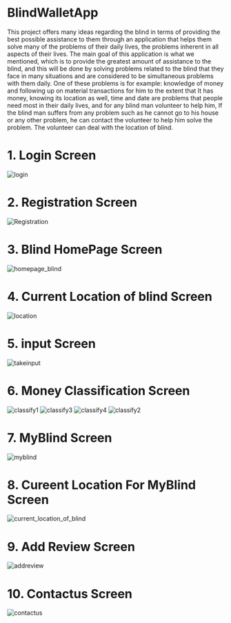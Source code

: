 # BlindWalletApp

This project offers many ideas regarding the blind in terms of providing the best possible assistance to them through an application that helps them solve many of 
the problems of their daily lives, the problems inherent in all aspects of their lives.
The main goal of this application is what we mentioned, which is to provide the greatest amount of assistance to the blind, and this will be done by solving problems 
related to the blind that they face in many situations and are considered to be simultaneous problems with them daily. One of these problems is for example: knowledge 
of money and following up on material transactions for him to the extent that It has money, knowing its location as well, time and date are problems that people need 
most in their daily lives, and for any blind man volunteer to help him, If the blind man suffers from any problem such as he cannot go to his house or any other 
problem, he can contact the volunteer to help him solve the problem.
The volunteer can deal with the location of blind.

# 1. Login Screen
![login](https://user-images.githubusercontent.com/72265427/104660463-41f92c80-56cf-11eb-8c8e-2c132365b6bd.jpeg)

# 2. Registration Screen
![Registration](https://user-images.githubusercontent.com/72265427/104660548-6e14ad80-56cf-11eb-8d06-f1c20a5c583e.jpeg)

# 3. Blind HomePage Screen
![homepage_blind](https://user-images.githubusercontent.com/72265427/104660579-7ec52380-56cf-11eb-9559-345a1807eb0c.jpeg)

# 4. Current Location of blind Screen
![location](https://user-images.githubusercontent.com/72265427/104660630-9f8d7900-56cf-11eb-8fb2-7d41604bec38.jpg)

# 5. input Screen
![takeinput](https://user-images.githubusercontent.com/72265427/104660714-c055ce80-56cf-11eb-92ba-6478b1a3e820.jpg)

# 6. Money Classification Screen
![classify1](https://user-images.githubusercontent.com/72265427/104660765-d8c5e900-56cf-11eb-8e56-51a8d6e8e4e0.jpg)
![classify3](https://user-images.githubusercontent.com/72265427/104660790-e2e7e780-56cf-11eb-9762-c94873fb19d5.jpg)
![classify4](https://user-images.githubusercontent.com/72265427/104660796-e5e2d800-56cf-11eb-84ea-3dee57570f2e.jpg)
![classify2](https://user-images.githubusercontent.com/72265427/104660798-e67b6e80-56cf-11eb-9702-433f70a81d09.jpg)

# 7. MyBlind Screen
![myblind](https://user-images.githubusercontent.com/72265427/104660870-0e6ad200-56d0-11eb-97ba-ed46b99692cb.png)

# 8. Cureent Location For MyBlind Screen
![current_location_of_blind](https://user-images.githubusercontent.com/72265427/104660848-057a0080-56d0-11eb-8cc9-d7d0cace008e.png)

# 9. Add Review Screen
![addreview](https://user-images.githubusercontent.com/72265427/104660928-30645480-56d0-11eb-8d2f-9fd04e5e2a88.png)

# 10. Contactus Screen
![contactus](https://user-images.githubusercontent.com/72265427/104660938-35290880-56d0-11eb-86de-2f143e46efe3.png)

